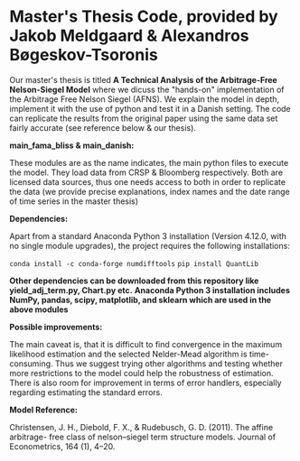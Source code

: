# Master's Thesis Code, provided by Jakob Meldgaard & Alexandros Bøgeskov-Tsoronis

Our master's thesis is titled **A Technical Analysis of the Arbitrage-Free
Nelson-Siegel Model** where we dicuss the "hands-on" implementation of the Arbitrage Free Nelson Siegel (AFNS).
We explain the model in depth, implement it with the use of python and test it in a Danish setting.
The code can replicate the results from the original paper using the same data set fairly accurate (see reference below & our thesis).

**main_fama_bliss & main_danish:**

These modules are as the name indicates, the main python files to execute the model.
They load data from CRSP & Bloomberg respectively. Both are licensed data sources, thus
one needs access to both in order to replicate the data (we provide precise explanations, index names and the date range of time series in the master thesis)

**Dependencies:**

Apart from a standard Anaconda Python 3 installation (Version 4.12.0, with no single module upgrades), the project requires the following installations:

``conda install -c conda-forge numdifftools``
``pip install QuantLib``

**Other dependencies can be downloaded from this repository like yield_adj_term.py, Chart.py etc.**
**Anaconda Python 3 installation includes NumPy, pandas, scipy, matplotlib, and sklearn which are used in the above modules**

**Possible improvements:**

The main caveat is, that it is difficult to find convergence in the maximum likelihood estimation and
the selected Nelder-Mead algorithm is time-consuming. Thus we suggest trying other algorithms and 
testing whether more restrictions to the model could help the robustness of estimation.
There is also room for improvement in terms of error handlers, especially regarding estimating the standard errors.

**Model Reference:**

Christensen, J. H., Diebold, F. X., & Rudebusch, G. D. (2011). The affine arbitrage-
free class of nelson–siegel term structure models. Journal of Econometrics, 164 (1),
4–20.


